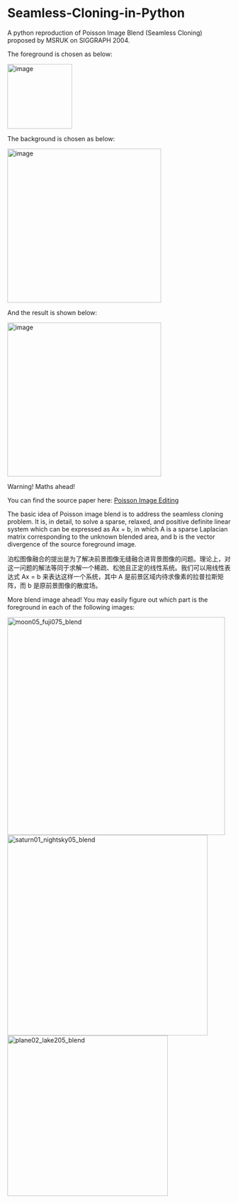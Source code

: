 # Seamless-Cloning-in-Python
A python reproduction of Poisson Image Blend (Seamless Cloning) proposed by MSRUK on SIGGRAPH 2004.

The foreground is chosen as below:

<img width="146" alt="image" src="https://user-images.githubusercontent.com/20149275/194751247-c8408d2b-6f70-4c73-b4de-b39c22ff5d0a.png">

The background is chosen as below:

<img width="347" alt="image" src="https://user-images.githubusercontent.com/20149275/194751276-7bf0ebb6-343e-471f-9ca6-da77510937e3.png">

And the result is shown below:

<img width="347" alt="image" src="https://user-images.githubusercontent.com/20149275/194751369-80a40ac1-cabb-4117-a776-738450d958df.png">

Warning! Maths ahead!

You can find the source paper here:
[Poisson Image Editing](https://www.cs.jhu.edu/~misha/Fall07/Papers/Perez03.pdf)

The basic idea of Poisson image blend is to address the seamless cloning problem. It is, in detail, to solve a sparse, relaxed, and positive definite linear system which can be expressed as Ax = b, in which A is a sparse Laplacian matrix corresponding to the unknown blended area, and b is the vector divergence of the source foreground image. 

泊松图像融合的提出是为了解决前景图像无缝融合进背景图像的问题。理论上，对这一问题的解法等同于求解一个稀疏、松弛且正定的线性系统。我们可以用线性表达式 Ax = b 来表达这样一个系统，其中 A 是前景区域内待求像素的拉普拉斯矩阵，而 b 是原前景图像的散度场。

More blend image ahead! You may easily figure out which part is the foreground in each of the following images:

<img width="491" alt="moon05_fuji075_blend" src="https://user-images.githubusercontent.com/20149275/194752421-77c06471-1d33-4398-80bc-506ec0c7a6b0.png">

<img width="452" alt="saturn01_nightsky05_blend" src="https://user-images.githubusercontent.com/20149275/194752433-c29d2771-9c6a-4122-a537-21a589e7052d.png">

<img width="362" alt="plane02_lake205_blend" src="https://user-images.githubusercontent.com/20149275/194752456-967cc5cf-879e-46c2-95f8-0f2cefaaf586.png">
